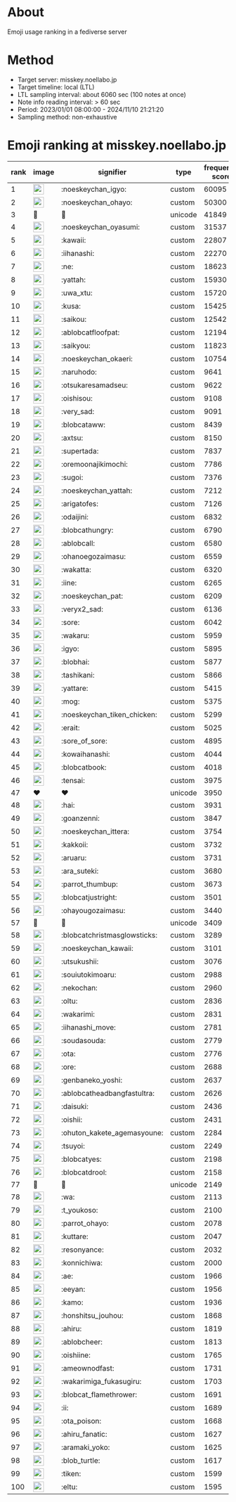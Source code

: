 # About
Emoji usage ranking in a fediverse server

# Method
- Target server: misskey.noellabo.jp
- Target timeline: local (LTL)
- LTL sampling interval: about 6060 sec (100 notes at once)
- Note info reading interval: > 60 sec
- Period: 2023/01/01 08:00:00 - 2024/11/10 21:21:20 
- Sampling method: non-exhaustive

# Emoji ranking at misskey.noellabo.jp

|rank|image|signifier|type|frequency score|
|----|----|----|----|----|
|1|<img height="24" src="https://misskey.noellabo.jp/emoji/noeskeychan_igyo.webp">|:noeskeychan_igyo:|custom|60095|
|2|<img height="24" src="https://misskey.noellabo.jp/emoji/noeskeychan_ohayo.webp">|:noeskeychan_ohayo:|custom|50300|
|3|🎉|🎉|unicode|41849|
|4|<img height="24" src="https://misskey.noellabo.jp/emoji/noeskeychan_oyasumi.webp">|:noeskeychan_oyasumi:|custom|31537|
|5|<img height="24" src="https://misskey.noellabo.jp/emoji/kawaii.webp">|:kawaii:|custom|22807|
|6|<img height="24" src="https://misskey.noellabo.jp/emoji/iihanashi.webp">|:iihanashi:|custom|22270|
|7|<img height="24" src="https://misskey.noellabo.jp/emoji/ne.webp">|:ne:|custom|18623|
|8|<img height="24" src="https://misskey.noellabo.jp/emoji/yattah.webp">|:yattah:|custom|15930|
|9|<img height="24" src="https://misskey.noellabo.jp/emoji/uwa_xtu.webp">|:uwa_xtu:|custom|15720|
|10|<img height="24" src="https://misskey.noellabo.jp/emoji/kusa.webp">|:kusa:|custom|15425|
|11|<img height="24" src="https://misskey.noellabo.jp/emoji/saikou.webp">|:saikou:|custom|12542|
|12|<img height="24" src="https://misskey.noellabo.jp/emoji/ablobcatfloofpat.webp">|:ablobcatfloofpat:|custom|12194|
|13|<img height="24" src="https://misskey.noellabo.jp/emoji/saikyou.webp">|:saikyou:|custom|11823|
|14|<img height="24" src="https://misskey.noellabo.jp/emoji/noeskeychan_okaeri.webp">|:noeskeychan_okaeri:|custom|10754|
|15|<img height="24" src="https://misskey.noellabo.jp/emoji/naruhodo.webp">|:naruhodo:|custom|9641|
|16|<img height="24" src="https://misskey.noellabo.jp/emoji/otsukaresamadseu.webp">|:otsukaresamadseu:|custom|9622|
|17|<img height="24" src="https://misskey.noellabo.jp/emoji/oishisou.webp">|:oishisou:|custom|9108|
|18|<img height="24" src="https://misskey.noellabo.jp/emoji/very_sad.webp">|:very_sad:|custom|9091|
|19|<img height="24" src="https://misskey.noellabo.jp/emoji/blobcataww.webp">|:blobcataww:|custom|8439|
|20|<img height="24" src="https://misskey.noellabo.jp/emoji/axtsu.webp">|:axtsu:|custom|8150|
|21|<img height="24" src="https://misskey.noellabo.jp/emoji/supertada.webp">|:supertada:|custom|7837|
|22|<img height="24" src="https://misskey.noellabo.jp/emoji/oremoonajikimochi.webp">|:oremoonajikimochi:|custom|7786|
|23|<img height="24" src="https://misskey.noellabo.jp/emoji/sugoi.webp">|:sugoi:|custom|7376|
|24|<img height="24" src="https://misskey.noellabo.jp/emoji/noeskeychan_yattah.webp">|:noeskeychan_yattah:|custom|7212|
|25|<img height="24" src="https://misskey.noellabo.jp/emoji/arigatofes.webp">|:arigatofes:|custom|7126|
|26|<img height="24" src="https://misskey.noellabo.jp/emoji/odaijini.webp">|:odaijini:|custom|6832|
|27|<img height="24" src="https://misskey.noellabo.jp/emoji/blobcathungry.webp">|:blobcathungry:|custom|6790|
|28|<img height="24" src="https://misskey.noellabo.jp/emoji/ablobcall.webp">|:ablobcall:|custom|6580|
|29|<img height="24" src="https://misskey.noellabo.jp/emoji/ohanoegozaimasu.webp">|:ohanoegozaimasu:|custom|6559|
|30|<img height="24" src="https://misskey.noellabo.jp/emoji/wakatta.webp">|:wakatta:|custom|6320|
|31|<img height="24" src="https://misskey.noellabo.jp/emoji/iine.webp">|:iine:|custom|6265|
|32|<img height="24" src="https://misskey.noellabo.jp/emoji/noeskeychan_pat.webp">|:noeskeychan_pat:|custom|6209|
|33|<img height="24" src="https://misskey.noellabo.jp/emoji/veryx2_sad.webp">|:veryx2_sad:|custom|6136|
|34|<img height="24" src="https://misskey.noellabo.jp/emoji/sore.webp">|:sore:|custom|6042|
|35|<img height="24" src="https://misskey.noellabo.jp/emoji/wakaru.webp">|:wakaru:|custom|5959|
|36|<img height="24" src="https://misskey.noellabo.jp/emoji/igyo.webp">|:igyo:|custom|5895|
|37|<img height="24" src="https://misskey.noellabo.jp/emoji/blobhai.webp">|:blobhai:|custom|5877|
|38|<img height="24" src="https://misskey.noellabo.jp/emoji/tashikani.webp">|:tashikani:|custom|5866|
|39|<img height="24" src="https://misskey.noellabo.jp/emoji/yattare.webp">|:yattare:|custom|5415|
|40|<img height="24" src="https://misskey.noellabo.jp/emoji/mog.webp">|:mog:|custom|5375|
|41|<img height="24" src="https://misskey.noellabo.jp/emoji/noeskeychan_tiken_chicken.webp">|:noeskeychan_tiken_chicken:|custom|5299|
|42|<img height="24" src="https://misskey.noellabo.jp/emoji/erait.webp">|:erait:|custom|5025|
|43|<img height="24" src="https://misskey.noellabo.jp/emoji/sore_of_sore.webp">|:sore_of_sore:|custom|4895|
|44|<img height="24" src="https://misskey.noellabo.jp/emoji/kowaihanashi.webp">|:kowaihanashi:|custom|4044|
|45|<img height="24" src="https://misskey.noellabo.jp/emoji/blobcatbook.webp">|:blobcatbook:|custom|4018|
|46|<img height="24" src="https://misskey.noellabo.jp/emoji/tensai.webp">|:tensai:|custom|3975|
|47|❤|❤|unicode|3950|
|48|<img height="24" src="https://misskey.noellabo.jp/emoji/hai.webp">|:hai:|custom|3931|
|49|<img height="24" src="https://misskey.noellabo.jp/emoji/goanzenni.webp">|:goanzenni:|custom|3847|
|50|<img height="24" src="https://misskey.noellabo.jp/emoji/noeskeychan_ittera.webp">|:noeskeychan_ittera:|custom|3754|
|51|<img height="24" src="https://misskey.noellabo.jp/emoji/kakkoii.webp">|:kakkoii:|custom|3732|
|52|<img height="24" src="https://misskey.noellabo.jp/emoji/aruaru.webp">|:aruaru:|custom|3731|
|53|<img height="24" src="https://misskey.noellabo.jp/emoji/ara_suteki.webp">|:ara_suteki:|custom|3680|
|54|<img height="24" src="https://misskey.noellabo.jp/emoji/parrot_thumbup.webp">|:parrot_thumbup:|custom|3673|
|55|<img height="24" src="https://misskey.noellabo.jp/emoji/blobcatjustright.webp">|:blobcatjustright:|custom|3501|
|56|<img height="24" src="https://misskey.noellabo.jp/emoji/ohayougozaimasu.webp">|:ohayougozaimasu:|custom|3440|
|57|🍗|🍗|unicode|3409|
|58|<img height="24" src="https://misskey.noellabo.jp/emoji/blobcatchristmasglowsticks.webp">|:blobcatchristmasglowsticks:|custom|3289|
|59|<img height="24" src="https://misskey.noellabo.jp/emoji/noeskeychan_kawaii.webp">|:noeskeychan_kawaii:|custom|3101|
|60|<img height="24" src="https://misskey.noellabo.jp/emoji/utsukushii.webp">|:utsukushii:|custom|3076|
|61|<img height="24" src="https://misskey.noellabo.jp/emoji/souiutokimoaru.webp">|:souiutokimoaru:|custom|2988|
|62|<img height="24" src="https://misskey.noellabo.jp/emoji/nekochan.webp">|:nekochan:|custom|2960|
|63|<img height="24" src="https://misskey.noellabo.jp/emoji/oltu.webp">|:oltu:|custom|2836|
|64|<img height="24" src="https://misskey.noellabo.jp/emoji/wakarimi.webp">|:wakarimi:|custom|2831|
|65|<img height="24" src="https://misskey.noellabo.jp/emoji/iihanashi_move.webp">|:iihanashi_move:|custom|2781|
|66|<img height="24" src="https://misskey.noellabo.jp/emoji/soudasouda.webp">|:soudasouda:|custom|2779|
|67|<img height="24" src="https://misskey.noellabo.jp/emoji/ota.webp">|:ota:|custom|2776|
|68|<img height="24" src="https://misskey.noellabo.jp/emoji/ore.webp">|:ore:|custom|2688|
|69|<img height="24" src="https://misskey.noellabo.jp/emoji/genbaneko_yoshi.webp">|:genbaneko_yoshi:|custom|2637|
|70|<img height="24" src="https://misskey.noellabo.jp/emoji/ablobcatheadbangfastultra.webp">|:ablobcatheadbangfastultra:|custom|2626|
|71|<img height="24" src="https://misskey.noellabo.jp/emoji/daisuki.webp">|:daisuki:|custom|2436|
|72|<img height="24" src="https://misskey.noellabo.jp/emoji/oishii.webp">|:oishii:|custom|2431|
|73|<img height="24" src="https://misskey.noellabo.jp/emoji/ohuton_kakete_agemasyoune.webp">|:ohuton_kakete_agemasyoune:|custom|2284|
|74|<img height="24" src="https://misskey.noellabo.jp/emoji/tsuyoi.webp">|:tsuyoi:|custom|2249|
|75|<img height="24" src="https://misskey.noellabo.jp/emoji/blobcatyes.webp">|:blobcatyes:|custom|2198|
|76|<img height="24" src="https://misskey.noellabo.jp/emoji/blobcatdrool.webp">|:blobcatdrool:|custom|2158|
|77|👀|👀|unicode|2149|
|78|<img height="24" src="https://misskey.noellabo.jp/emoji/wa.webp">|:wa:|custom|2113|
|79|<img height="24" src="https://misskey.noellabo.jp/emoji/t_youkoso.webp">|:t_youkoso:|custom|2100|
|80|<img height="24" src="https://misskey.noellabo.jp/emoji/parrot_ohayo.webp">|:parrot_ohayo:|custom|2078|
|81|<img height="24" src="https://misskey.noellabo.jp/emoji/kuttare.webp">|:kuttare:|custom|2047|
|82|<img height="24" src="https://misskey.noellabo.jp/emoji/resonyance.webp">|:resonyance:|custom|2032|
|83|<img height="24" src="https://misskey.noellabo.jp/emoji/konnichiwa.webp">|:konnichiwa:|custom|2000|
|84|<img height="24" src="https://misskey.noellabo.jp/emoji/ae.webp">|:ae:|custom|1966|
|85|<img height="24" src="https://misskey.noellabo.jp/emoji/eeyan.webp">|:eeyan:|custom|1956|
|86|<img height="24" src="https://misskey.noellabo.jp/emoji/kamo.webp">|:kamo:|custom|1936|
|87|<img height="24" src="https://misskey.noellabo.jp/emoji/honshitsu_jouhou.webp">|:honshitsu_jouhou:|custom|1868|
|88|<img height="24" src="https://misskey.noellabo.jp/emoji/ahiru.webp">|:ahiru:|custom|1819|
|89|<img height="24" src="https://misskey.noellabo.jp/emoji/ablobcheer.webp">|:ablobcheer:|custom|1813|
|90|<img height="24" src="https://misskey.noellabo.jp/emoji/oishiine.webp">|:oishiine:|custom|1765|
|91|<img height="24" src="https://misskey.noellabo.jp/emoji/ameownodfast.webp">|:ameownodfast:|custom|1731|
|92|<img height="24" src="https://misskey.noellabo.jp/emoji/wakarimiga_fukasugiru.webp">|:wakarimiga_fukasugiru:|custom|1703|
|93|<img height="24" src="https://misskey.noellabo.jp/emoji/blobcat_flamethrower.webp">|:blobcat_flamethrower:|custom|1691|
|94|<img height="24" src="https://misskey.noellabo.jp/emoji/ii.webp">|:ii:|custom|1689|
|95|<img height="24" src="https://misskey.noellabo.jp/emoji/ota_poison.webp">|:ota_poison:|custom|1668|
|96|<img height="24" src="https://misskey.noellabo.jp/emoji/ahiru_fanatic.webp">|:ahiru_fanatic:|custom|1627|
|97|<img height="24" src="https://misskey.noellabo.jp/emoji/aramaki_yoko.webp">|:aramaki_yoko:|custom|1625|
|98|<img height="24" src="https://misskey.noellabo.jp/emoji/blob_turtle.webp">|:blob_turtle:|custom|1617|
|99|<img height="24" src="https://misskey.noellabo.jp/emoji/tiken.webp">|:tiken:|custom|1599|
|100|<img height="24" src="https://misskey.noellabo.jp/emoji/eltu.webp">|:eltu:|custom|1595|
